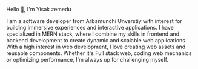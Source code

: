 Hello 👋, I'm Yisak zemedu

I am a software developer from Arbamunchi Unverstiy with interest for building immersive experiences and interactive applications. I have specialized in MERN stack, where I combine my skills in frontend and backend development to create dynamic and scalable web applications. With a high interest in web development, I love creating web assets and reusable components. Whether it's Full stack web, coding web mechanics or optimizing performance, I'm always up for challenging myself.
